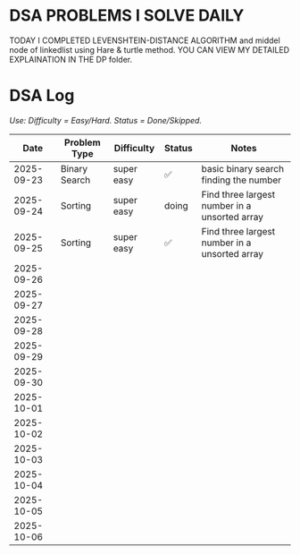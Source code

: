# DSA PROBLEMS I SOLVE DAILY

TODAY I COMPLETED LEVENSHTEIN-DISTANCE ALGORITHM and middel node of linkedlist using Hare & turtle method. 
YOU CAN VIEW MY DETAILED EXPLAINATION IN THE DP folder.

# DSA Log

*Use: Difficulty = Easy/Hard. Status = Done/Skipped.*

| Date       | Problem Type | Difficulty | Status | Notes |
| ---------- | ------------ | ---------- | ------ | ----- |
| 2025-09-23 | Binary Search|super easy  |✅     |basic binary search finding the number|
| 2025-09-24 |    Sorting   |super easy |   doing     |   Find three largest number in a unsorted array    |
| 2025-09-25 |   Sorting   |super easy |   ✅     |   Find three largest number in a unsorted array            |            |        |       |
| 2025-09-26 |              |            |        |       |
| 2025-09-27 |              |            |        |       |
| 2025-09-28 |              |            |        |       |
| 2025-09-29 |              |            |        |       |
| 2025-09-30 |              |            |        |       |
| 2025-10-01 |              |            |        |       |
| 2025-10-02 |              |            |        |       |
| 2025-10-03 |              |            |        |       |
| 2025-10-04 |              |            |        |       |
| 2025-10-05 |              |            |        |       |
| 2025-10-06 |              |            |        |       |

